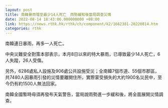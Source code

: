 ```yaml
---
layout: post
title: 南韓暴雨增至最少14人死亡　雨勢緩和後當局調查災情
date: 2022-08-14 18:43:06.000000000 +08:00
link: https://news.rthk.hk/rthk/ch/component/k2/1662381-20220814.htm
categories: rthk
---
```


南韓連日暴雨，再多一人死亡。

中央災難安全對策本部表示，本月8日以來的特大暴雨，已導致最少14人死亡，6人失蹤，26人受傷。

另外，6286處私人設施及906處公共設施受災；全南韓7個市道、55個市郡區，共7480人因暴雨引發的災情要離開住所，實際蒙受損失的大約1900名災民中，至今仍有約1500人無法回家。

南韓全國暫時毋須再發布天氣警告，當局說雨勢進一步緩和後，將全面展開災情調查。
